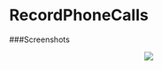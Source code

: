 # RecordPhoneCalls

###Screenshots

<p align="center">
<img src="http://i.hizliresim.com/7MWgJm.png"/>
</p>
